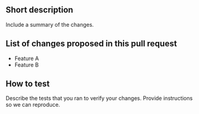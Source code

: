 ## Short description
Include a summary of the changes.

## List of changes proposed in this pull request
- Feature A
- Feature B

## How to test
Describe the tests that you ran to verify your changes. Provide instructions so we can reproduce.

